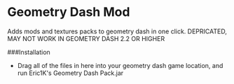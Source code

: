 # Geometry Dash Mod
 Adds mods and textures packs to geometry dash in one click. DEPRICATED, MAY NOT WORK IN GEOMETRY DASH 2.2 OR HIGHER
 
 ###Installation
 - Drag all of the files in here into your geometry dash game location, and run Eric1K's Geometry Dash Pack.jar
